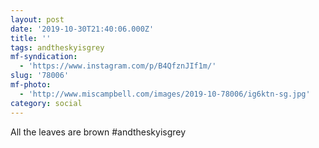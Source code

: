 ```yaml
---
layout: post
date: '2019-10-30T21:40:06.000Z'
title: ''
tags: andtheskyisgrey
mf-syndication:
  - 'https://www.instagram.com/p/B4QfznJIf1m/'
slug: '78006'
mf-photo:
  - 'http://www.miscampbell.com/images/2019-10-78006/ig6ktn-sg.jpg'
category: social
---
```

All the leaves are brown #andtheskyisgrey
